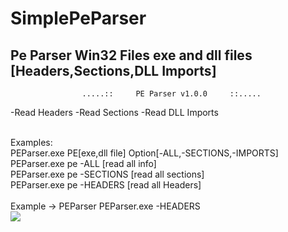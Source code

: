 # SimplePeParser
## Pe Parser Win32 Files exe and dll files [Headers,Sections,DLL Imports]
                    .....::     PE Parser v1.0.0     ::.....
                    
-Read Headers
-Read Sections
-Read DLL Imports

<br>
Examples:
<br>
   PEParser.exe PE[exe,dll file] Option[-ALL,-SECTIONS,-IMPORTS]
<br>
   PEParser.exe pe -ALL [read all info]
<br>
   PEParser.exe pe -SECTIONS [read all sections]
<br>
   PEParser.exe pe -HEADERS [read all Headers]

<br>
<br>
Example -> PEParser PEParser.exe -HEADERS
<br>
<img src="https://user-images.githubusercontent.com/36629152/123094447-926e7600-d435-11eb-9395-9aa093405743.png"></img>

